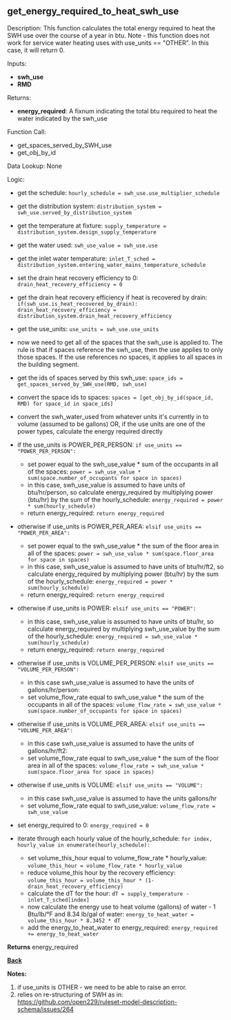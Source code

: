 ## get_energy_required_to_heat_swh_use

Description: This function calculates the total energy required to heat the SWH use over the course of a year in btu.  Note - this function does not work for service water heating uses with use_units == "OTHER".  In this case, it will return 0.

Inputs:
- **swh_use**
- **RMD**

Returns:
- **energy_required**: A fixnum indicating the total btu required to heat the water indicated by the swh_use

Function Call:

- get_spaces_served_by_SWH_use
- get_obj_by_id

Data Lookup: None

Logic:

- get the schedule: `hourly_schedule = swh_use.use_multiplier_schedule`
- get the distribution system: `distribution_system = swh_use.served_by_distribution_system`
- get the temperature at fixture: `supply_temperature = distribution_system.design_supply_temperature`
- get the water used: `swh_use_value = swh_use.use`
- get the inlet water temperature: `inlet_T_sched = distribution_system.entering_water_mains_temperature_schedule`
- set the drain heat recovery efficiency to 0: `drain_heat_recovery_efficiency = 0`
- get the drain heat recovery efficiency if heat is recovered by drain: `if(swh_use.is_heat_recovered_by_drain): drain_heat_recovery_efficiency = distribution_system.drain_heat_recovery_efficiency`
- get the use_units: `use_units = swh_use.use_units`

- now we need to get all of the spaces that the swh_use is applied to.  The rule is that if spaces reference the swh_use, then the use applies to only those spaces.  If the use references no spaces, it applies to all spaces in the building segment.
- get the ids of spaces served by this swh_use: `space_ids = get_spaces_served_by_SWH_use(RMD, swh_use)`
- convert the space ids to spaces: `spaces = [get_obj_by_id(space_id, RMD) for space_id in space_ids]`
- convert the swh_water_used from whatever units it's currently in to volume (assumed to be gallons) OR, if the use units are one of the power types, calculate the energy required directly
- if the use_units is POWER_PER_PERSON: `if use_units == "POWER_PER_PERSON":`
  - set power equal to the swh_use_value * sum of the occupants in all of the spaces: `power = swh_use_value * sum(space.number_of_occupants for space in spaces)`
  - in this case, swh_use_value is assumed to have units of btu/hr/person, so calculate energy_required by multiplying power (btu/hr) by the sum of the hourly_schedule: `energy_required = power * sum(hourly_schedule)`
  - return energy_required: `return energy_required`
- otherwise if use_units is POWER_PER_AREA: `elsif use_units == "POWER_PER_AREA":`
  - set power equal to the swh_use_value * the sum of the floor area in all of the spaces: `power = swh_use_value * sum(space.floor_area for space in spaces)`
  - in this case, swh_use_value is assumed to have units of btu/hr/ft2, so calculate energy_required by multiplying power (btu/hr) by the sum of the hourly_schedule: `energy_required = power * sum(hourly_schedule)`
  - return energy_required: `return energy_required`
- otherwise if use_units is POWER: `elsif use_units == "POWER":`
  - in this case, swh_use_value is assumed to have units of btu/hr, so calculate energy_required by multiplying swh_use_value by the sum of the hourly_schedule: `energy_required = swh_use_value * sum(hourly_schedule)`
  - return energy_required: `return energy_required`
- otherwise if use_units is VOLUME_PER_PERSON: `elsif use_units == "VOLUME_PER_PERSON":`
  - in this case swh_use_value is assumed to have the units of gallons/hr/person:
  - set volume_flow_rate equal to swh_use_value * the sum of the occupants in all of the spaces: `volume_flow_rate = swh_use_value * sum(space.number_of_occupants for space in spaces)`
- otherwise if use_units is VOLUME_PER_AREA: `elsif use_units == "VOLUME_PER_AREA":`
  - in this case swh_use_value is assumed to have the units of gallons/hr/ft2:
  - set volume_flow_rate equal to swh_use_value * the sum of the floor area in all of the spaces: `volume_flow_rate = swh_use_value * sum(space.floor_area for space in spaces)`
- otherwise if use_units is VOLUME: `elsif use_units == "VOLUME":`
  - in this case swh_use_value is assumed to have the units gallons/hr
  - set volume_flow_rate equal to swh_use_value: `volume_flow_rate = swh_use_value`

- set energy_required to 0: `energy_required = 0`
- iterate through each hourly value of the hourly_schedule: `for index, hourly_value in enumerate(hourly_schedule):`
  - set volume_this_hour equal to volume_flow_rate * hourly_value: `volume_this_hour = volume_flow_rate * hourly_value`
  - reduce volume_this hour by the recovery efficiency: `volume_this_hour = volume_this_hour * (1-drain_heat_recovery_efficiency)`
  - calculate the dT for the hour: `dT = supply_temperature - inlet_T_sched[index]`
  - now calculate the energy use to heat volume (gallons) of water - 1 Btu/lb/°F and 8.34 lb/gal of water: `energy_to_heat_water = volume_this_hour * 8.3452 * dT`
  - add the energy_to_heat_water to energy_required: `energy_required += energy_to_heat_water`

**Returns** energy_required

**[Back](../_toc.md)**

**Notes:**

1.  if use_units is OTHER - we need to be able to raise an error.
2.  relies on re-structuring of SWH as in: https://github.com/open229/ruleset-model-description-schema/issues/264

